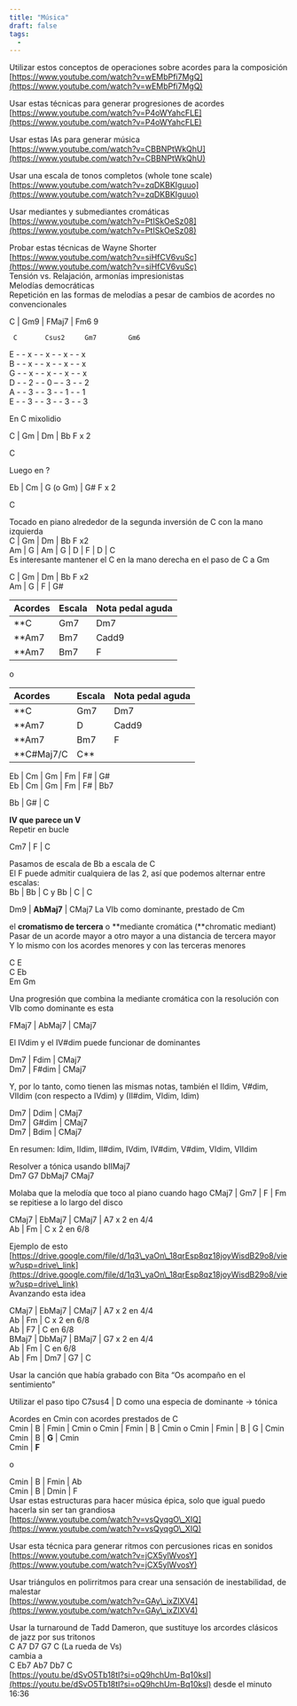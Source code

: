 ```yaml
---
title: "Música"
draft: false
tags:
  -
---
```

Utilizar estos conceptos de operaciones sobre acordes para la composición  
[https://www.youtube.com/watch?v=wEMbPfi7MgQ](https://www.youtube.com/watch?v=wEMbPfi7MgQ)

Usar estas técnicas para generar progresiones de acordes  
[https://www.youtube.com/watch?v=P4oWYahcFLE](https://www.youtube.com/watch?v=P4oWYahcFLE)

Usar estas IAs para generar música  
[https://www.youtube.com/watch?v=CBBNPtWkQhU](https://www.youtube.com/watch?v=CBBNPtWkQhU)

Usar una escala de tonos completos (whole tone scale)  
[https://www.youtube.com/watch?v=zqDKBKIguuo](https://www.youtube.com/watch?v=zqDKBKIguuo)

Usar mediantes y submediantes cromáticas  
[https://www.youtube.com/watch?v=PtISkOeSz08](https://www.youtube.com/watch?v=PtISkOeSz08)

Probar estas técnicas de Wayne Shorter  
[https://www.youtube.com/watch?v=siHfCV6vuSc](https://www.youtube.com/watch?v=siHfCV6vuSc)  
Tensión vs. Relajación, armonías impresionistas  
Melodías democráticas  
Repetición en las formas de melodías a pesar de cambios de acordes no convencionales

C | Gm9 | FMaj7 | Fm6 9

	 C       Csus2     Gm7        Gm6  
E \- \- x \- \- x \- \- x \- \- x  
B \- \- x \- \- x \- \- x \- \- x   
G \- \- x \- \- x \- \- x \- \- x  
D \- \- 2 \- \- 0 – \- 3 \- \- 2  
A \- \- 3 \- \- 3 \- \- 1 \- \- 1  
E \- \- 3 \- \- 3 \- \- 3 \- \- 3

En C mixolidio

C  |  Gm  |  Dm  |  Bb  F    x 2

C

Luego en ?

Eb  |  Cm  |  G (o Gm)  | G\#  F    x 2

C

Tocado en piano alrededor de la segunda inversión de C con la mano izquierda  
C | Gm | Dm | Bb F x2  
Am | G | Am | G | D | F | D | C  
Es interesante mantener el C en la mano derecha en el paso de C a Gm

C | Gm | Dm | Bb F x2  
Am | G | F | G\#

| Acordes | Escala | Nota pedal aguda |
| :---- | :---- | :---- |
| **C | Gm7 | Dm7 | Bb F x2** | C Mixolidio | C |
| **Am7 | Bm7 | Cadd9 | G** | A Dórico | D |
| **Am7 | Bm7 | F | G\#** | A Dórico con cambio a G\# | D hasta G\# que cambia a C |

o

| Acordes | Escala | Nota pedal aguda |
| :---- | :---- | :---- |
| **C | Gm7 | Dm7 | Bb F x2** | C Mixolidio | C |
| **Am7 | D | Cadd9 | G** | G | D |
| **Am7 | Bm7 | F | G\#** | G con cambio a G\# | D hasta G\# que cambia a C |
| **C\#Maj7/C | C** |  |  |

Eb | Cm | Gm | Fm | F\# | G\#  
Eb | Cm | Gm | Fm | F\# | Bb7

Bb | G\# | C

**IV que parece un V**  
Repetir en bucle

Cm7 | F | C

Pasamos de escala de Bb a escala de C  
El F puede admitir cualquiera de las 2, así que podemos alternar entre escalas:  
Bb | Bb | C  y Bb | C | C

Dm9 | **AbMaj7** | CMaj7	La VIb como dominante, prestado de Cm

el **cromatismo de tercera** o **mediante cromática (**chromatic mediant)  
Pasar de un acorde mayor a otro mayor a una distancia de tercera mayor  
Y lo mismo con los acordes menores y con las terceras menores

C E  
C Eb  
Em Gm

Una progresión que combina la mediante cromática con la resolución con VIb como dominante es esta

FMaj7 | AbMaj7 | CMaj7

El IVdim y el IV\#dim puede funcionar de dominantes

Dm7 | Fdim | CMaj7  
Dm7 | F\#dim | CMaj7

Y, por lo tanto, como tienen las mismas notas, también el IIdim, V\#dim, VIIdim (con respecto a IVdim) y (II\#dim, VIdim, Idim)

Dm7 | Ddim | CMaj7  
Dm7 | G\#dim | CMaj7  
Dm7 | Bdim | CMaj7

En resumen: Idim, IIdim, II\#dim, IVdim, IV\#dim, V\#dim, VIdim, VIIdim

Resolver a tónica usando bIIMaj7  
Dm7 G7 DbMaj7 CMaj7

Molaba que la melodía que toco al piano cuando hago CMaj7 | Gm7 | F | Fm se repitiese a lo largo del disco

CMaj7 | EbMaj7 | CMaj7 | A7 x 2 en 4/4  
Ab | Fm | C x 2 en 6/8

Ejemplo de esto [https://drive.google.com/file/d/1q3\_yaOn\_18qrEsp8qz18joyWisdB29o8/view?usp=drive\_link](https://drive.google.com/file/d/1q3\_yaOn\_18qrEsp8qz18joyWisdB29o8/view?usp=drive\_link)  
Avanzando esta idea

CMaj7 | EbMaj7 | CMaj7 | A7 x 2 en 4/4  
Ab | Fm | C x 2 en 6/8  
Ab | F7 | C en 6/8  
BMaj7 | DbMaj7 | BMaj7 | G7 x 2 en 4/4  
Ab | Fm | C en 6/8  
Ab | Fm | Dm7 | G7 | C

Usar la canción que había grabado con Bita “Os acompaño en el sentimiento”

Utilizar el paso tipo C7sus4 | D como una especia de dominante \-\> tónica

Acordes en Cmin con acordes prestados de C  
Cmin | B | Fmin | Cmin  o Cmin | Fmin | B | Cmin  o  Cmin | Fmin | B | G | Cmin  
Cmin | B | **G** | Cmin  
Cmin | **F**

o

Cmin | B | Fmin | Ab  
Cmin | B | Dmin | F  
Usar estas estructuras para hacer música épica, solo que igual puedo hacerla sin ser tan grandiosa  
[https://www.youtube.com/watch?v=vsQyqgO\_XIQ](https://www.youtube.com/watch?v=vsQyqgO\_XIQ)

Usar esta técnica para generar ritmos con percusiones ricas en sonidos  
[https://www.youtube.com/watch?v=jCX5ylWvosY](https://www.youtube.com/watch?v=jCX5ylWvosY)

Usar triángulos en polirritmos para crear una sensación de inestabilidad, de malestar  
[https://www.youtube.com/watch?v=GAy\_ixZlXV4](https://www.youtube.com/watch?v=GAy\_ixZlXV4)

Usar la turnaround de Tadd Dameron, que sustituye los arcordes clásicos de jazz por sus tritonos  
C A7 D7 G7 C (La rueda de Vs)  
cambia a   
C Eb7 Ab7 Db7 C  
[https://youtu.be/dSvO5Tb18tI?si=oQ9hchUm-Bq10ksl](https://youtu.be/dSvO5Tb18tI?si=oQ9hchUm-Bq10ksl) desde el minuto 16:36
